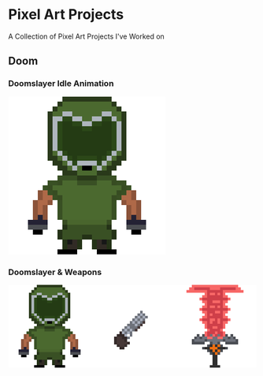 # Pixel Art Projects
 A Collection of Pixel Art Projects I've Worked on

## Doom
### Doomslayer Idle Animation
![](./Assets/DoomGuyIdle.gif)

### Doomslayer & Weapons
![](./Assets/DoomGuy.png)
